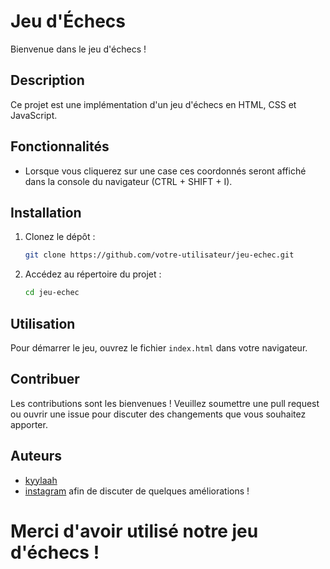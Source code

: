 # Jeu d'Échecs

Bienvenue dans le jeu d'échecs !

## Description
Ce projet est une implémentation d'un jeu d'échecs en HTML, CSS et JavaScript.

## Fonctionnalités

- Lorsque vous cliquerez sur une case ces coordonnés seront affiché dans la console du navigateur (CTRL + SHIFT + I). 

## Installation

1. Clonez le dépôt :
    ```bash
    git clone https://github.com/votre-utilisateur/jeu-echec.git
    ```
2. Accédez au répertoire du projet :
    ```bash
    cd jeu-echec
    ```

## Utilisation

Pour démarrer le jeu, ouvrez le fichier `index.html` dans votre navigateur.

## Contribuer

Les contributions sont les bienvenues ! Veuillez soumettre une pull request ou ouvrir une issue pour discuter des changements que vous souhaitez apporter.

## Auteurs

- [kyylaah](https://github.com/k4yylaah)
- [instagram](https://instagram.com/idris.ojd) afin de discuter de quelques améliorations ! 

# Merci d'avoir utilisé notre jeu d'échecs !
